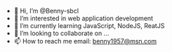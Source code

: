 - 👋 Hi, I’m @Benny-sbcl
- 👀 I’m interested in web application development
- 🌱 I’m currently learning JavaScript, NodeJS, ReatJS
- 💞️ I’m looking to collaborate on ...
- 📫 How to reach me email: benny1957@msn.com

<!---
Benny-sbcl/Benny-sbcl is a ✨ special ✨ repository because its `README.md` (this file) appears on your GitHub profile.
You can click the Preview link to take a look at your changes.
--->
